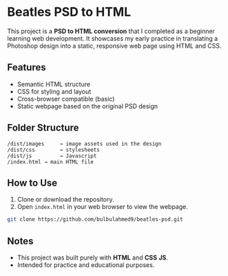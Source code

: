 # Beatles PSD to HTML

This project is a **PSD to HTML conversion** that I completed as a beginner learning web development. It showcases my early practice in translating a Photoshop design into a static, responsive web page using HTML and CSS.

## Features
- Semantic HTML structure
- CSS for styling and layout
- Cross-browser compatible (basic)
- Static webpage based on the original PSD design

## Folder Structure
```
/dist/images     → image assets used in the design
/dist/css        → stylesheets
/dist/js         → Javascript
/index.html → main HTML file
```

## How to Use
1. Clone or download the repository.
2. Open `index.html` in your web browser to view the webpage.

```bash
git clone https://github.com/bulbulahmed9/beatles-psd.git
```

## Notes
- This project was built purely with **HTML** and **CSS** **JS**.
- Intended for practice and educational purposes.
